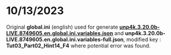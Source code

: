 # 10/13/2023

Original **global.ini** (english) used for generate **<ins>unp4k.3.20.0b-LIVE.8749605.en.global.ini.variables.json</ins>** and **unp4k.3.20.0b-LIVE.8749605.en.global.ini.variables-full.json**, modified key : **Tut03_Part02_Hint14_F4** where potential error was found. 
